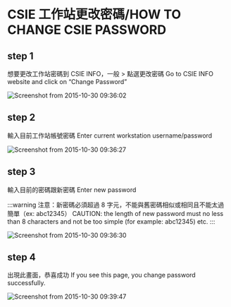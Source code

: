 # CSIE 工作站更改密碼/HOW TO CHANGE CSIE PASSWORD

## step 1
想要更改工作站密碼到 CSIE INFO，一般 &gt; 點選更改密碼
Go to CSIE INFO website and click on “Change Password”

![Screenshot from 2015-10-30 09:36:02](https://drive.google.com/uc?export=download&id=190I5VdF_3jYJGyz4Op20bMQqJCo2aKxM)

## step 2
輸入目前工作站帳號密碼
Enter current workstation username/password

![Screenshot from 2015-10-30 09:36:27](https://drive.google.com/uc?export=download&id=1q-isZZGUnVkbLsCZUTIr_HxUkdz0Oz-e)

## step 3
輸入目前的密碼跟新密碼
Enter new password

:::warning
注意：新密碼必須超過 8 字元，不能與舊密碼相似或相同且不能太過簡單（ex: abc12345）
CAUTION: the length of new password must no less than 8 characters and not be too simple (for example: abc12345) etc.
:::

![Screenshot from 2015-10-30 09:36:30](https://drive.google.com/uc?export=download&id=17ydryv7RrpFxian83fE1jsRPQzKpQeII)

## step 4
出現此畫面，恭喜成功
If you see this page, you change password successfully.

![Screenshot from 2015-10-30 09:39:47](https://drive.google.com/uc?export=download&id=15Ml8FoVHExgAh6HpjUJbyAZWJyxHqhJI)
